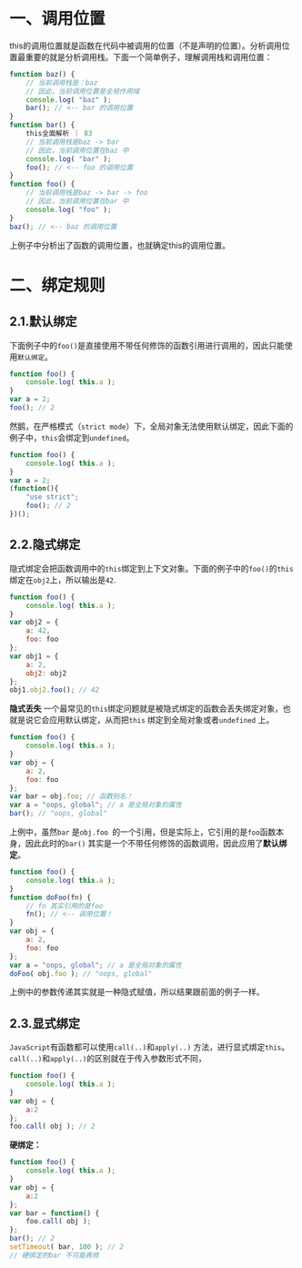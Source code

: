 # 一、调用位置
this的调用位置就是函数在代码中被调用的位置（不是声明的位置）。分析调用位置最重要的就是分析调用栈。下面一个简单例子，理解调用栈和调用位置：
```javascript
function baz() {
	// 当前调用栈是：baz
	// 因此，当前调用位置是全局作用域
	console.log( "baz" );
	bar(); // <-- bar 的调用位置
}
function bar() {
	this全面解析 ｜ 83
	// 当前调用栈是baz -> bar
	// 因此，当前调用位置在baz 中
	console.log( "bar" );
	foo(); // <-- foo 的调用位置
}
function foo() {
	// 当前调用栈是baz -> bar -> foo
	// 因此，当前调用位置在bar 中
	console.log( "foo" );
}
baz(); // <-- baz 的调用位置
```
上例子中分析出了函数的调用位置，也就确定this的调用位置。

# 二、绑定规则

## 2.1.默认绑定

下面例子中的`foo()`是直接使用不带任何修饰的函数引用进行调用的，因此只能使用`默认绑定`。
```javascript
function foo() {
	console.log( this.a );
}
var a = 2;
foo(); // 2
```

然鹅，在严格模式（`strict mode`）下，全局对象无法使用默认绑定，因此下面的例子中，`this`会绑定到`undefined`。
```javascript
function foo() {
	console.log( this.a );
}
var a = 2;
(function(){
	"use strict";
	foo(); // 2
})();
```

## 2.2.隐式绑定
隐式绑定会把函数调用中的`this`绑定到上下文对象。下面的例子中的`foo()`的`this`绑定在`obj2`上，所以输出是`42`.
```javascript 
function foo() {
	console.log( this.a );
}
var obj2 = {
	a: 42,
	foo: foo
};
var obj1 = {
	a: 2,
	obj2: obj2
};
obj1.obj2.foo(); // 42
```

**隐式丢失**
一个最常见的`this`绑定问题就是被隐式绑定的函数会丢失绑定对象，也就是说它会应用默认绑定，从而把`this` 绑定到全局对象或者`undefined` 上。
```javascript
function foo() {
	console.log( this.a );
}
var obj = {
	a: 2,
	foo: foo
};
var bar = obj.foo; // 函数别名！
var a = "oops, global"; // a 是全局对象的属性
bar(); // "oops, global"
```
上例中，虽然`bar` 是`obj.foo `的一个引用，但是实际上，它引用的是`foo`函数本身，因此此时的`bar()` 其实是一个不带任何修饰的函数调用，因此应用了**默认绑定**。

```javascript
function foo() {
	console.log( this.a );
}
function doFoo(fn) {
	// fn 其实引用的是foo
	fn(); // <-- 调用位置！
}
var obj = {
	a: 2,
	foo: foo
};
var a = "oops, global"; // a 是全局对象的属性
doFoo( obj.foo ); // "oops, global"
```
上例中的参数传递其实就是一种隐式赋值，所以结果跟前面的例子一样。

## 2.3.显式绑定
`JavaScript`有函数都可以使用`call(..)`和`apply(..)` 方法，进行显式绑定`this`。`call(..)`和`apply(..)`的区别就在于传入参数形式不同，
```javascript
function foo() {
	console.log( this.a );
}
var obj = {
	a:2
};
foo.call( obj ); // 2
```

**硬绑定：**
```javascript
function foo() {
	console.log( this.a );
}
var obj = {
	a:2
};
var bar = function() {
	foo.call( obj );
};
bar(); // 2
setTimeout( bar, 100 ); // 2
// 硬绑定的bar 不可能再修
```
<!--stackedit_data:
eyJoaXN0b3J5IjpbLTcxMjg0NTUyM119
-->